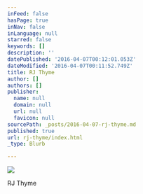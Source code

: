 ```yaml
---
inFeed: false
hasPage: true
inNav: false
inLanguage: null
starred: false
keywords: []
description: ''
datePublished: '2016-04-07T00:12:01.053Z'
dateModified: '2016-04-07T00:11:52.749Z'
title: RJ Thyme
author: []
authors: []
publisher:
  name: null
  domain: null
  url: null
  favicon: null
sourcePath: _posts/2016-04-07-rj-thyme.md
published: true
url: rj-thyme/index.html
_type: Blurb

---
```

![](https://the-grid-user-content.s3-us-west-2.amazonaws.com/883179f7-2949-4226-9e17-86780e3a0302.jpg)

RJ Thyme
